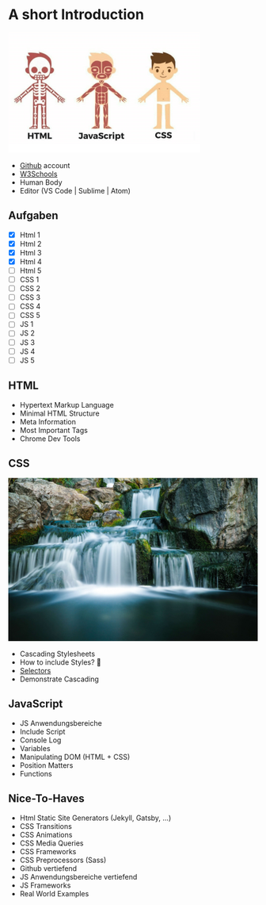 # A short Introduction
![Human Body](images/human_body.png)

- [Github](https://www.github.com) account
- [W3Schools](https://www.w3schools.com/)
- Human Body
- Editor (VS Code | Sublime | Atom)

## Aufgaben
- [x] Html 1
- [x] Html 2
- [x] Html 3
- [x] Html 4
- [ ] Html 5
- [ ] CSS 1
- [ ] CSS 2
- [ ] CSS 3
- [ ] CSS 4
- [ ] CSS 5
- [ ] JS 1
- [ ] JS 2
- [ ] JS 3
- [ ] JS 4
- [ ] JS 5

## HTML
- Hypertext Markup Language
- Minimal HTML Structure
- Meta Information
- Most Important Tags
- Chrome Dev Tools

## CSS
![Waterfall](images/waterfall.jpg)

- Cascading Stylesheets
- How to include Styles? 🤔
- [Selectors](https://www.w3schools.com/cssref/css_selectors.asp)
- Demonstrate Cascading

## JavaScript
- JS Anwendungsbereiche
- Include Script
- Console Log
- Variables
- Manipulating DOM (HTML + CSS)
- Position Matters
- Functions

## Nice-To-Haves
- Html Static Site Generators (Jekyll, Gatsby, ...)
- CSS Transitions
- CSS Animations
- CSS Media Queries
- CSS Frameworks
- CSS Preprocessors (Sass)
- Github vertiefend
- JS Anwendungsbereiche vertiefend
- JS Frameworks
- Real World Examples
